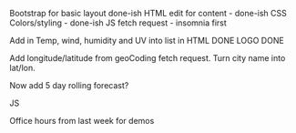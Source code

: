 Bootstrap for basic layout done-ish
HTML edit for content - done-ish
CSS Colors/styling - done-ish
JS fetch request - insomnia first

Add in Temp, wind, humidity and UV into list in HTML
DONE
LOGO DONE

Add longitude/latitude from geoCoding fetch request. Turn city name into lat/lon.

Now add 5 day rolling forecast?


JS

Office hours from last week for demos
